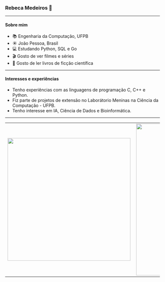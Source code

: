 ### Rebeca Medeiros :star2: 

<!--
**rebecamedeiros/rebecamedeiros** is a ✨ _special_ ✨ repository because its `README.md` (this file) appears on your GitHub profile.

Here are some ideas to get you started:

- 🔭 I’m currently working on ...
- 🌱 I’m currently learning ...
- 👯 I’m looking to collaborate on ...
- 🤔 I’m looking for help with ...
- 💬 Ask me about ...
- 📫 How to reach me: ...
- 😄 Pronouns: ...
- ⚡ Fun fact: ...
-->
---
#### Sobre mim
- :books: Engenharia da Computação, UFPB
- :sunny: João Pessoa, Brasil
- :computer: Estudando Python, SQL e Go
- :clapper: Gosto de ver filmes e séries
- :book: Gosto de ler livros de ficção científica
--- 
#### Interesses e experiências
- Tenho experiências com as linguagens de programação C, C++ e Python. 
- Fiz parte de projetos de extensão no Laborátorio Meninas na Ciência da Computação - UFPB.
- Tenho interesse em IA, Ciência de Dados e Bioinformática. 
---
<center>
<table>
    <tr>
        <td><img width="400px" align="left" src="https://github-readme-stats.vercel.app/api/top-langs/?username=rebecamedeiros&hide=html&layout=compact&theme=cobalt" /></td>
        <td><img width="495px" align="left" src="https://github-readme-stats.vercel.app/api?username=rebecamedeiros&theme=cobalt"/></td>
    </tr>   
</table>
</center>  





